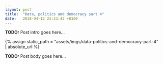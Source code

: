 ```yaml
---
layout: post
title:  "Data, politics and democracy part 4"
date:   2018-04-12 23:23:43 +0100
---
```

**TODO:** Post intro goes here...

{% assign static_path = "assets/imgs/data-politics-and-democracy-part-4" | absolute_url %}

**TODO:** Post body goes here...